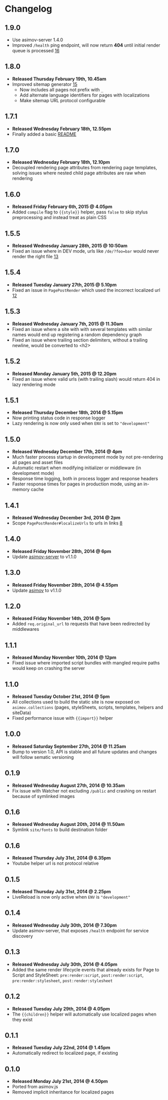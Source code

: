 # Changelog

## 1.9.0

  - Use asimov-server 1.4.0
  - Improved ```/health``` ping endpoint, will now return **404** until initial render queue is processed [16](https://github.com/adamrenklint/asimov-static/pull/16)

## 1.8.0

  - **Released Thursday February 19th, 10.45am**
  - Improved sitemap generator [15](https://github.com/adamrenklint/asimov-static/pull/15)
    - Now includes all pages not prefix with ```_```
    - Add alternate language identifiers for pages with localizations
    - Make sitemap URL protocol configurable

## 1.7.1

  - **Released Wednesday February 18th, 12.55pm**
  - Finally added a basic [README](https://github.com/adamrenklint/asimov-static/blob/master/README.md)

## 1.7.0

  - **Released Wednesday February 18th, 12.10pm**
  - Decoupled rendering page attributes from rendering page templates, solving issues where nested child page attributes are raw when rendering

## 1.6.0

  - **Released Friday February 6th, 2015 @ 4.05pm**
  - Added ```compile``` flag to ```{{style}}``` helper, pass ```false``` to skip stylus preprocessing and instead treat as plain CSS

## 1.5.5

  - **Released Wednesday January 28th, 2015 @ 10:50am**
  - Fixed an issue where in DEV mode, urls like ```/de/?foo=bar``` would never render the right file [13](https://github.com/adamrenklint/asimov-static/pull/13)

## 1.5.4

  - **Released Tuesday January 27th, 2015 @ 5.10pm**
  - Fixed an issue in ```PagePostRender``` which used the incorrect localized url [12](https://github.com/adamrenklint/asimov-static/pull/12)

## 1.5.3

  - **Released Wednesday January 7th, 2015 @ 11.30am**
  - Fixed an issue where a site with with several templates with similar names would end up registering a random dependency graph
  - Fixed an issue where trailing section delimiters, without a trailing newline, would be converted to &lt;h2&gt;

## 1.5.2

  - **Released Monday January 5th, 2015 @ 12.20pm**
  - Fixed an issue where valid urls (with trailing slash) would return 404 in lazy rendering mode

## 1.5.1

  - **Released Thursday December 18th, 2014 @ 5.15pm**
  - Now printing status code in response logger
  - Lazy rendering is now only used when ```ENV``` is set to ```"development"```

## 1.5.0

  - **Released Wednesday December 17th, 2014 @ 4pm**
  - Much faster process startup in development mode by not pre-rendering all pages and asset files
  - Automatic restart when modifying initializer or middleware (in development mode)
  - Response time logging, both in process logger and response headers
  - Faster response times for pages in production mode, using an in-memory cache

## 1.4.1

  - **Released Wednesday December 3rd, 2014 @ 2pm**
  - Scope ```PagePostRender#localizeUrls``` to urls in links [8](https://github.com/adamrenklint/asimov-static/pull/8)

## 1.4.0

  - **Released Friday November 28th, 2014 @ 6pm**
  - Update [asimov-server](http://github.com/adamrenklint/asimov-server) to v1.1.0

## 1.3.0

  - **Released Friday November 28th, 2014 @ 4.55pm**
  - Update [asimov](http://github.com/adamrenklint/asimov) to v1.1.0

## 1.2.0

  - **Released Friday November 14th, 2014 @ 5pm**
  - Added ```req.original_url``` to requests that have been redirected by middlewares

## 1.1.1

  - **Released Monday November 10th, 2014 @ 12pm**
  - Fixed issue where imported script bundles with mangled require paths would keep on crashing the server

## 1.1.0

  - **Released Tuesday October 21st, 2014 @ 5pm**
  - All collections used to build the static site is now exposed on ```asimov.collections``` (pages, styleSheets, scripts, templates, helpers and siteData)
  - Fixed performance issue with ```{{import}}``` helper

## 1.0.0

  - **Released Saturday September 27th, 2014 @ 11.25am**
  - Bump to version 1.0, API is stable and all future updates and changes will follow sematic versioning

## 0.1.9

  - **Released Wednesday August 27th, 2014 @ 10.35am**
  - Fix issue with Watcher not excluding ```/public``` and crashing on restart because of symlinked images

## 0.1.6

  - **Released Wednesday August 20th, 2014 @ 11.50am**
  - Symlink ```site/fonts``` to build destination folder

## 0.1.6

  - **Released Thursday July 31st, 2014 @ 6.35pm**
  - Youtube helper url is not protocol relative

## 0.1.5

  - **Released Thursday July 31st, 2014 @ 2.25pm**
  - LiveReload is now only active when ```ENV``` is ```"development"```

## 0.1.4

  - **Released Wednesday July 30th, 2014 @ 7.30pm**
  - Update asimov-server, that exposes ```/health``` endpoint for service discovery

## 0.1.3

  - **Released Wednesday July 30th, 2014 @ 4.05pm**
  - Added the same render lifecycle events that already exists for Page to Script and StyleSheet: ```pre:render:script```, ```post:render:script```, ```pre:render:stylesheet```, ```post:render:stylesheet```

## 0.1.2

  - **Released Tuesday July 29th, 2014 @ 4.05pm**
  - The ```{{children}}``` helper will automatically use localized pages when they exist

## 0.1.1

  - **Released Tuesday July 22nd, 2014 @ 1.45pm**
  - Automatically redirect to localized page, if existing

## 0.1.0

  - **Released Monday July 21st, 2014 @ 4.50pm**
  - Ported from asimov.js
  - Removed implicit inheritance for localized pages

